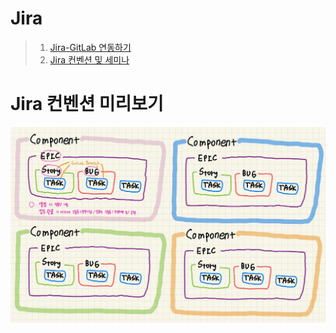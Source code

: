 # Jira

> 1. [Jira-GitLab 연동하기](jira-gitlab-integration.md)
> 2. [Jira 컨벤션 및 세미나](jira-conventions-seminar.md)

# Jira 컨벤션 미리보기

![](images/practice13.jpg)
